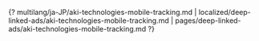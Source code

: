 {? multilang/ja-JP/aki-technologies-mobile-tracking.md | localized/deep-linked-ads/aki-technologies-mobile-tracking.md | pages/deep-linked-ads/aki-technologies-mobile-tracking.md ?}
